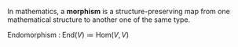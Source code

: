 In mathematics, a **morphism** is a structure-preserving map from one mathematical structure to another one of the same type. 

Endomorphism
  : $\mathrm{End}(V) \coloneqq \mathrm{Hom}(V,V)$